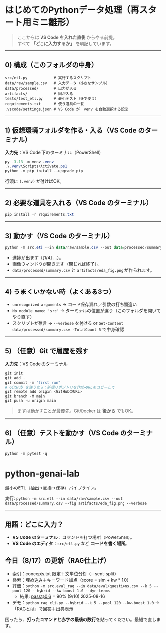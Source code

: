 # はじめてのPythonデータ処理（再スタート用ミニ雛形）

> ここからは **VS Code を入れた直後** からやる前提。  
> すべて **「どこに入力するか」** を明記しています。

---

## 0) 構成（このフォルダの中身）
```
src/etl.py            # 実行するスクリプト
data/raw/sample.csv   # 入力データ（小さなサンプル）
data/processed/       # 出力が入る
artifacts/            # 図が入る
tests/test_etl.py     # 最小テスト（後で使う）
requirements.txt      # 使う道具の一覧
.vscode/settings.json # VS Code が .venv を自動選択する設定
```

---

## 1) 仮想環境フォルダを作る・入る（VS Code のターミナル）
**入力先**：VS Code 下のターミナル（PowerShell）

```powershell
py -3.13 -m venv .venv
.\.venv\Scripts\Activate.ps1
python -m pip install --upgrade pip
```

行頭に `(.venv)` が付けばOK。

---

## 2) 必要な道具を入れる（VS Code のターミナル）
```powershell
pip install -r requirements.txt
```

---

## 3) 動かす（VS Code のターミナル）
```powershell
python -m src.etl --in data/raw/sample.csv --out data/processed/summary.csv --fig artifacts/eda_fig.png --verbose --show
```
- 進捗が出ます（[1/4] …）。
- 画像ウィンドウが開きます（閉じれば終了）。
- `data/processed/summary.csv` と `artifacts/eda_fig.png` が作られます。

---

## 4) うまくいかない時（よくある3つ）
- `unrecognized arguments` → コード保存漏れ／引数の打ち間違い
- `No module named 'src'` → ターミナルの位置が違う（このフォルダを開いてやり直す）
- スクリプトが無言 → `--verbose` を付ける or `Get-Content data/processed/summary.csv -TotalCount 5` で中身確認

---

## 5) （任意）Git で履歴を残す
**入力先**：VS Code のターミナル

```powershell
git init
git add .
git commit -m "first run"
# GitHub を使うなら：新規リポジトリを作成→URLをコピーして
git remote add origin <GitHubのURL>
git branch -M main
git push -u origin main
```

> まずは動かすことが最優先。Git/Docker は **後から** でもOK。

---

## 6) （任意）テストを動かす（VS Code のターミナル）
```powershell
python -m pytest -q
```

# python-genai-lab
最小のETL（抽出→変換→保存）パイプライン。

実行:
`python -m src.etl --in data/raw/sample.csv --out data/processed/summary.csv --fig artifacts/eda_fig.png --verbose`


---

## 用語：どこに入力？
- **VS Code のターミナル**：コマンドを打つ場所（PowerShell）。
- **VS Code のエディタ**：`src/etl.py` など **コードを書く場所**。



## 今日（8/17）の更新（RAG仕上げ）
- 索引：concepts.txt 限定＋文単位分割（--sent-split）
- 検索：埋め込み＋キーワード加点（score = sim + kw * 1.0）
- 評価：`python -m src.eval_rag --in data/eval/questions.csv --k 5 --pool 120 --hybrid --kw-boost 1.0 --dyn-terms`
  - 結果: pass@0.6 = 90% (9/10)  2025-08-16
- デモ：`python rag_cli.py --hybrid --k 5 --pool 120 --kw-boost 1.0` → 「RAGとは」で回答＋出典表示



困ったら、**打ったコマンドと赤字の最後の数行**を貼ってください。最短で直します。
